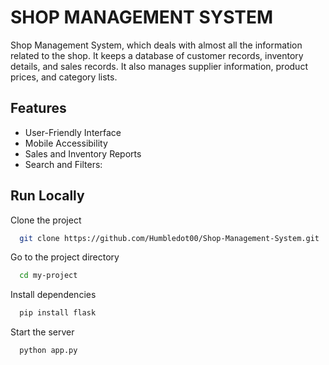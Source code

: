 
# SHOP MANAGEMENT SYSTEM

Shop Management System, which deals with almost all the information related to the shop. It keeps a database of customer records, inventory details, and sales records. It also manages supplier information, product prices, and category lists. 


## Features

- User-Friendly Interface
- Mobile Accessibility
- Sales and Inventory Reports
- Search and Filters:


## Run Locally

Clone the project

```bash
  git clone https://github.com/Humbledot00/Shop-Management-System.git
```

Go to the project directory

```bash
  cd my-project
```

Install dependencies

```bash
  pip install flask
```

Start the server

```bash
  python app.py
```

